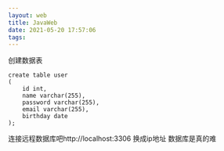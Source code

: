 ```yaml
---
layout: web
title: JavaWeb
date: 2021-05-20 17:57:06
tags:
---
```

创建数据表
```mysql
create table user
(
	id int,
	name varchar(255),
	password varchar(255),
	email varchar(255),
	birthday date
);
```
连接远程数据库吧http://localhost:3306 换成ip地址
数据库是真的难